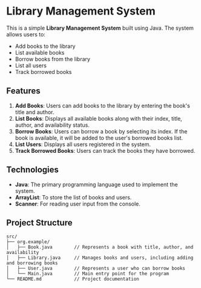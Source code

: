 # Library Management System

This is a simple **Library Management System** built using Java. The system allows users to:
- Add books to the library
- List available books
- Borrow books from the library
- List all users
- Track borrowed books

## Features

1. **Add Books**: Users can add books to the library by entering the book's title and author.
2. **List Books**: Displays all available books along with their index, title, author, and availability status.
3. **Borrow Books**: Users can borrow a book by selecting its index. If the book is available, it will be added to the user's borrowed books list.
4. **List Users**: Displays all users registered in the system.
5. **Track Borrowed Books**: Users can track the books they have borrowed.

## Technologies

- **Java**: The primary programming language used to implement the system.
- **ArrayList**: To store the list of books and users.
- **Scanner**: For reading user input from the console.

## Project Structure

```plaintext
src/
├── org.example/
│   ├── Book.java        // Represents a book with title, author, and availability
│   ├── Library.java     // Manages books and users, including adding and borrowing books
│   ├── User.java        // Represents a user who can borrow books
│   └── Main.java        // Main entry point for the program
└── README.md            // Project documentation
